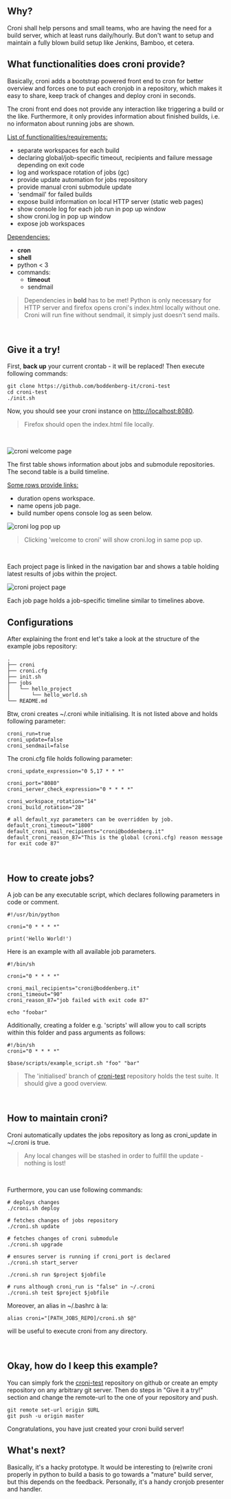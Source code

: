 ## Why?

Croni shall help persons and small teams, who are having the need for a build server, which at least runs daily/hourly. But don't want to setup and maintain a fully blown build setup like Jenkins, Bamboo, et cetera.
<br>

## What functionalities does croni provide?

Basically, croni adds a bootstrap powered front end to cron for better overview and forces one to put each cronjob in a repository, which makes it easy to share, keep track of changes and deploy croni in seconds.

The croni front end does not provide any interaction like triggering a build or the like. Furthermore, it only provides information about finished builds, i.e. no informaton about running jobs are shown.

<u>List of functionalities/requirements:</u>

* separate workspaces for each build
* declaring global/job-specific timeout, recipients and failure message depending on exit code
* log and workspace rotation of jobs (gc)
* provide update automation for jobs repository
* provide manual croni submodule update
* 'sendmail' for failed builds
* expose build information on local HTTP server (static web pages)
* show console log for each job run in pop up window
* show croni.log in pop up window
* expose job workspaces

<u>Dependencies:</u>

* <b>cron</b>
* <b>shell</b>
* python < 3
* commands:
  * <b>timeout</b>
  * sendmail

> Dependencies in <b>bold</b> has to be met!
> Python is only necessary for HTTP server and firefox opens croni's index.html locally without one.
> Croni will run fine without sendmail, it simply just doesn't send mails.

<br>

## Give it a try!

First, <b>back up</b> your current crontab - it will be replaced! Then execute following commands:

```
git clone https://github.com/boddenberg-it/croni-test
cd croni-test
./init.sh
```

Now, you should see your croni instance on [http://localhost:8080](http://localhost:8080).
> Firefox should open the index.html file locally.
<br>

![croni welcome page](https://boddenberg.it/github_images/croni/croni_welcome.png)

The first table shows information about jobs and submodule repositories. The second table is a build timeline.

<u>Some rows provide links:</u>
* duration opens workspace.
* name opens job page.
* build number opens console log as seen below.

![croni log pop up](https://boddenberg.it/github_images/croni/croni_console_log.png)
> Clicking 'welcome to croni' will show croni.log in same pop up.
<br>

Each project page is linked in the navigation bar and shows a table holding latest results of jobs within the project.

![croni project page](https://boddenberg.it/github_images/croni/croni_project2.png)

Each job page holds a job-specific timeline similar to timelines above.
<br>

## Configurations

After explaining the front end let's take a look at the structure of the example jobs repository:
```
.
├── croni
├── croni.cfg
├── init.sh
├── jobs
│   └── hello_project
│       └── hello_world.sh
└── README.md
```

Btw, croni creates ~/.croni while initialising. It is not listed above and holds following parameter:
```
croni_run=true
croni_update=false
croni_sendmail=false
```

The croni.cfg file holds following parameter:
```
croni_update_expression="0 5,17 * * *"

croni_port="8080"
croni_server_check_expression="0 * * * *"

croni_workspace_rotation="14"
croni_build_rotation="28"

# all default_xyz parameters can be overridden by job.
default_croni_timeout="1800"
default_croni_mail_recipients="croni@boddenberg.it"
default_croni_reason_87="This is the global (croni.cfg) reason message for exit code 87"
```
<br>

## How to create jobs?

A job can be any executable script, which declares following parameters in code or comment.
```
#!/usr/bin/python

croni="0 * * * *"

print('Hello World!')
```

Here is an example with all available job parameters.
```
#!/bin/sh

croni="0 * * * *"

croni_mail_recipients="croni@boddenberg.it"
croni_timeout="90"
croni_reason_87="job failed with exit code 87"

echo "foobar"
```

Additionally, creating a folder e.g. 'scripts' will allow you to call scripts within this folder and pass arguments as follows:
```
#!/bin/sh
croni="0 * * * *"

$base/scripts/example_script.sh "foo" "bar"
```
> The 'initialised' branch of [croni-test](https://github.com/boddenberg-it/croni-test/tree/initialised) repository holds the test suite. It should give a good overview.

<br>

## How to maintain croni?

Croni automatically updates the jobs repository as long as croni_update in ~/.croni is true.
> Any local changes will be stashed in order to fulfill the update - nothing is lost!
<br>

Furthermore, you can use following commands:
```
# deploys changes
./croni.sh deploy

# fetches changes of jobs repository
./croni.sh update

# fetches changes of croni submodule
./croni.sh upgrade

# ensures server is running if croni_port is declared
./croni.sh start_server

./croni.sh run $project $jobfile

# runs although croni_run is "false" in ~/.croni
./croni.sh test $project $jobfile
```

Moreover, an alias in ~/.bashrc à la:
```
alias croni="[PATH_JOBS_REPO]/croni.sh $@"
```
will be useful to execute croni from any directory.

<br>

## Okay, how do I keep this example?

You can simply fork the [croni-test](https://github.com/boddenberg-it/croni-test/) repository on github or create an empty repository on any arbitrary git server. Then do steps in "Give it a try!" section and change the remote-url to the one of your repository and push.

```
git remote set-url origin $URL
git push -u origin master
```

Congratulations, you have just created your croni build server!
<br>

## What's next?

Basically, it's a hacky prototype. It would be interesting to (re)write croni properly in python to build a basis to go towards a "mature" build server, but this depends on the feedback. Personally, it's a handy cronjob presenter and handler.
